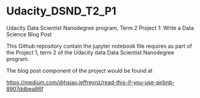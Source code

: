 # Udacity_DSND_T2_P1
Udacity Data Scientist Nanodegree program, Term 2 Project 1: Write a Data Science Blog Post

This Github repository contain the jupyter notebook file requires as part of the Project 1, term 2 of the Udacity data Data Scientist Nanodegree program.

The blog post component of the project would be found at 

https://medium.com/@hsiao.jeffreynz/read-this-if-you-use-airbnb-8907ddbea86f

